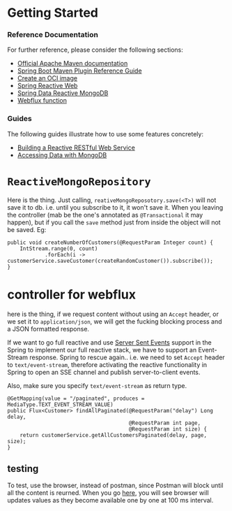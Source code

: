 # Getting Started

### Reference Documentation

For further reference, please consider the following sections:

* [Official Apache Maven documentation](https://maven.apache.org/guides/index.html)
* [Spring Boot Maven Plugin Reference Guide](https://docs.spring.io/spring-boot/docs/2.7.1/maven-plugin/reference/html/)
* [Create an OCI image](https://docs.spring.io/spring-boot/docs/2.7.1/maven-plugin/reference/html/#build-image)
* [Spring Reactive Web](https://docs.spring.io/spring-boot/docs/2.7.1/reference/htmlsingle/#web.reactive)
* [Spring Data Reactive MongoDB](https://docs.spring.io/spring-boot/docs/2.7.1/reference/htmlsingle/#data.nosql.mongodb)
* [Webflux function](https://docs.spring.io/spring-framework/docs/5.3.21/reference/html/web-reactive.html#webflux-fn)

### Guides

The following guides illustrate how to use some features concretely:

* [Building a Reactive RESTful Web Service](https://spring.io/guides/gs/reactive-rest-service/)
* [Accessing Data with MongoDB](https://spring.io/guides/gs/accessing-data-mongodb/)


# `ReactiveMongoRepository`

Here is the thing. Just calling, `reativeMongoReposotory.save(<T>)` will not save it to db.
i.e. until you subscribe to it, it won't save it. 
When you leaving the controller (mab be the one's annotated as `@Transactional` it may happen),
but if you call the `save` method just from inside the object will not be saved. Eg:
```
public void createNumberOfCustomers(@RequestParam Integer count) {
    IntStream.range(0, count)
            .forEach(i -> customerService.saveCustomer(createRandomCustomer()).subscribe());
}
```

# controller for webflux
here is the thing, if we request content without using an `Accept` header, or we set it to `application/json`,
we will get the fucking blocking process and a JSON formatted response. 

If we want to go full reactive and use [Server Sent Events](https://www.w3schools.com/html/html5_serversentevents.asp)
support in the Spring to implement our full reactive stack, we have to support an Event-Stream response.
Spring to rescue again.. i.e. we need to set `Accept` header to `text/event-stream`, therefore activating
the reactive functionality in Spring to open an SSE channel and publish server-to-client events. 

Also, make sure you specify `text/event-stream` as return type. 
```
@GetMapping(value = "/paginated", produces = MediaType.TEXT_EVENT_STREAM_VALUE)
public Flux<Customer> findAllPaginated(@RequestParam("delay") Long delay,
                                       @RequestParam int page,
                                       @RequestParam int size) {
    return customerService.getAllCustomersPaginated(delay, page, size);
}
```

## testing
To test, use the browser, instead of postman, since Postman will block until all the content is reurned.
When you go [here](http://localhost:9875/reactive-mongo-with-web/paginated?delay=100&page=10&size=20),
you will see browser will updates values as they become available one by one at 100 ms interval.